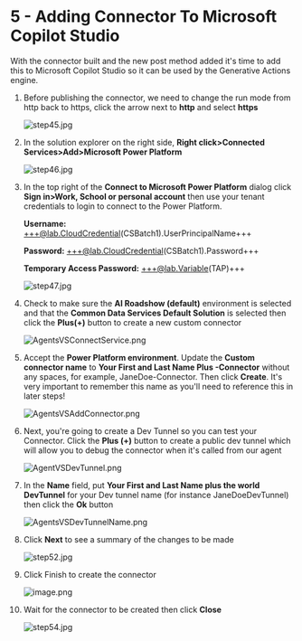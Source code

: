 # 5 - Adding Connector To Microsoft Copilot Studio

With the connector built and the new post method added it's time to add this to Microsoft Copilot Studio so it can be used by the Generative Actions engine.

1. Before publishing the connector, we need to change the run mode from http back to https, click the arrow next to **http** and select **https**

    ![step45.jpg](./images/instructions273634/step45.jpg)

1. In the solution explorer on the right side, **Right click>Connected Services>Add>Microsoft Power Platform**

    ![step46.jpg](./images/instructions273634/step46.jpg)

1. In the top right of the **Connect to Microsoft Power Platform** dialog click **Sign in>Work, School or personal account** then use your tenant credentials to login to connect to the Power Platform.

    **Username:** +++@lab.CloudCredential(CSBatch1).UserPrincipalName+++


    **Password:** +++@lab.CloudCredential(CSBatch1).Password+++
        
    **Temporary Access Password:** +++@lab.Variable(TAP)+++

    ![step47.jpg](./images/instructions273634/step47.jpg)

1. Check to make sure the **AI Roadshow (default)** environment is selected and that the **Common Data Services Default Solution** is selected then click the **Plus(+)** button to create a new custom connector

    ![AgentsVSConnectService.png](./images/add-connector-default.png)

1. Accept the **Power Platform environment**. Update the **Custom connector name** to **Your First and Last Name Plus -Connector** without any spaces, for example, JaneDoe-Connector. Then click **Create**. It's very important to remember this name as you'll need to reference this in later steps!

    ![AgentsVSAddConnector.png](./images/create-connector-default.png)

1. Next, you're going to create a Dev Tunnel so you can test your Connector. Click the **Plus (+)** button to create a public dev tunnel which will allow you to debug the connector when it's called from our agent

    ![AgentVSDevTunnel.png](./images/instructions273634/step50.jpg)

1. In the **Name** field, put **Your First and Last Name plus the world DevTunnel** for your Dev tunnel name (for instance JaneDoeDevTunnel) then click the **Ok** button

    ![AgentsVSDevTunnelName.png](./images/mydevtunneldefault.png)

1. Click **Next** to see a summary of the changes to be made

    ![step52.jpg](./images/connected-service-default-next.png)

1. Click Finish to create the connector

    ![image.png](./images/instructions273634/image.png)

1. Wait for the connector to be created then click **Close**

    ![step54.jpg](./images/instructions273634/step54.jpg)
